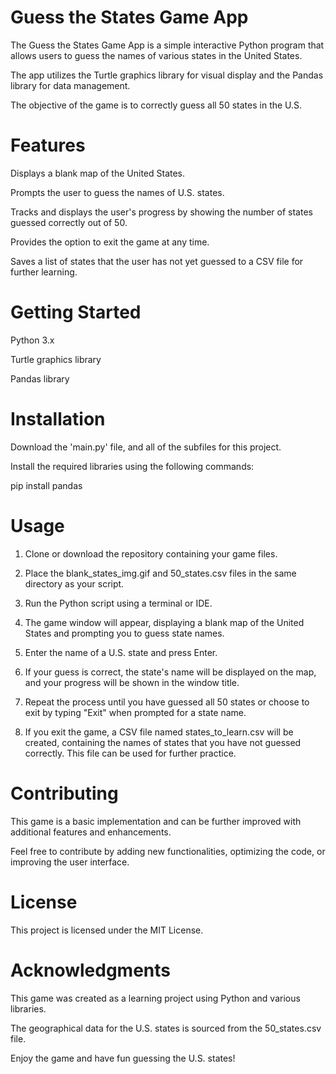 # Guess the States Game App
The Guess the States Game App is a simple interactive Python program that allows users to guess the names of various states in the United States. 

The app utilizes the Turtle graphics library for visual display and the Pandas library for data management. 

The objective of the game is to correctly guess all 50 states in the U.S.

# Features
Displays a blank map of the United States.

Prompts the user to guess the names of U.S. states.

Tracks and displays the user's progress by showing the number of states guessed correctly out of 50.

Provides the option to exit the game at any time.

Saves a list of states that the user has not yet guessed to a CSV file for further learning.

# Getting Started
Python 3.x

Turtle graphics library

Pandas library

# Installation
Download the 'main.py' file, and all of the subfiles for this project.

Install the required libraries using the following commands:

pip install pandas

# Usage
1. Clone or download the repository containing your game files.

2. Place the blank_states_img.gif and 50_states.csv files in the same directory as your script.

3. Run the Python script using a terminal or IDE.

4. The game window will appear, displaying a blank map of the United States and prompting you to guess state names.

5. Enter the name of a U.S. state and press Enter.

6. If your guess is correct, the state's name will be displayed on the map, and your progress will be shown in the window title.

7. Repeat the process until you have guessed all 50 states or choose to exit by typing "Exit" when prompted for a state name.

8. If you exit the game, a CSV file named states_to_learn.csv will be created, containing the names of states that you have not guessed correctly. This file can be used for further practice.

# Contributing
This game is a basic implementation and can be further improved with additional features and enhancements. 

Feel free to contribute by adding new functionalities, optimizing the code, or improving the user interface.

# License
This project is licensed under the MIT License.

# Acknowledgments
This game was created as a learning project using Python and various libraries.

The geographical data for the U.S. states is sourced from the 50_states.csv file.

Enjoy the game and have fun guessing the U.S. states!




